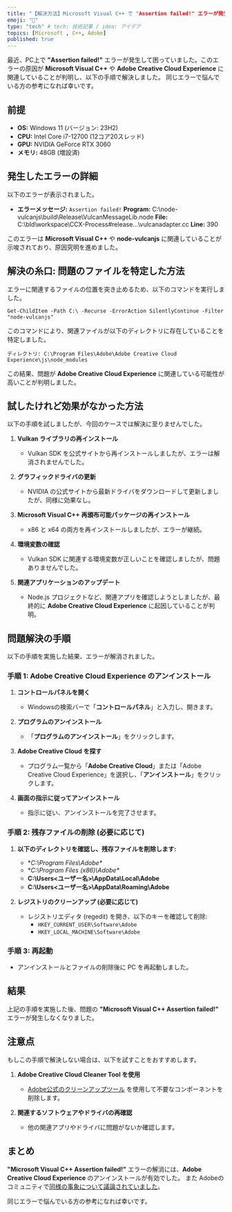 ```yaml
---
title: "【解決方法】Microsoft Visual C++ で "Assertion failed!" エラーが発生した場合"
emoji: "🍒"
type: "tech" # tech: 技術記事 / idea: アイデア
topics: [Microsoft , C++, Adobe]
published: true
---
```


最近、PC上で **"Assertion failed!"** エラーが発生して困っていました。このエラーの原因が **Microsoft Visual C++** や **Adobe Creative Cloud Experience** に関連していることが判明し、以下の手順で解決しました。
同じエラーで悩んでいる方の参考になれば幸いです。

## 前提

- **OS:** Windows 11 (バージョン: 23H2)
- **CPU:** Intel Core i7-12700 (12コア20スレッド)
- **GPU:** NVIDIA GeForce RTX 3060
- **メモリ:** 48GB (増設済)

## 発生したエラーの詳細

以下のエラーが表示されました。

- **エラーメッセージ:**
  `Assertion failed!`
  **Program:**
  C:\node-vulcanjs\build\Release\VulcanMessageLib.node
  **File:**
  C:\bld\workspace\CCX-Process#release...\vulcanadapter.cc
  **Line:** 390

このエラーは **Microsoft Visual C++** や **node-vulcanjs** に関連していることが示唆されており、原因究明を進めました。

## 解決の糸口: 問題のファイルを特定した方法

エラーに関連するファイルの位置を突き止めるため、以下のコマンドを実行しました。

```
Get-ChildItem -Path C:\ -Recurse -ErrorAction SilentlyContinue -Filter "node-vulcanjs"
```

このコマンドにより、関連ファイルが以下のディレクトリに存在していることを特定しました。

```
ディレクトリ: C:\Program Files\Adobe\Adobe Creative Cloud Experience\js\node_modules
```

この結果、問題が **Adobe Creative Cloud Experience** に関連している可能性が高いことが判明しました。

## 試したけれど効果がなかった方法

以下の手順を試しましたが、今回のケースでは解決に至りませんでした。

1. **Vulkan ライブラリの再インストール**
   - Vulkan SDK を公式サイトから再インストールしましたが、エラーは解消されませんでした。

2. **グラフィックドライバの更新**
   - NVIDIA の公式サイトから最新ドライバをダウンロードして更新しましたが、同様に効果なし。

3. **Microsoft Visual C++ 再頒布可能パッケージの再インストール**
   - x86 と x64 の両方を再インストールしましたが、エラーが継続。

4. **環境変数の確認**
   - Vulkan SDK に関連する環境変数が正しいことを確認しましたが、問題ありませんでした。

5. **関連アプリケーションのアップデート**
   - Node.js プロジェクトなど、関連アプリを確認しようとしましたが、最終的に **Adobe Creative Cloud Experience** に起因していることが判明。

## 問題解決の手順

以下の手順を実施した結果、エラーが解消されました。

### **手順 1: Adobe Creative Cloud Experience のアンインストール**

1. **コントロールパネルを開く**
   - Windowsの検索バーで「**コントロールパネル**」と入力し、開きます。

2. **プログラムのアンインストール**
   - 「**プログラムのアンインストール**」をクリックします。

3. **Adobe Creative Cloud を探す**
   - プログラム一覧から「**Adobe Creative Cloud**」または「Adobe Creative Cloud Experience」を選択し、「**アンインストール**」をクリックします。

4. **画面の指示に従ってアンインストール**
   - 指示に従い、アンインストールを完了させます。

### **手順 2: 残存ファイルの削除 (必要に応じて)**

1. **以下のディレクトリを確認し、残存ファイルを削除します:**
   - **C:\Program Files\Adobe\**
   - **C:\Program Files (x86)\Adobe\**
   - **C:\Users\<ユーザー名>\AppData\Local\Adobe**
   - **C:\Users\<ユーザー名>\AppData\Roaming\Adobe**

2. **レジストリのクリーンアップ (必要に応じて)**
   - レジストリエディタ (regedit) を開き、以下のキーを確認して削除:
     - `HKEY_CURRENT_USER\Software\Adobe`
     - `HKEY_LOCAL_MACHINE\Software\Adobe`

### **手順 3: 再起動**

- アンインストールとファイルの削除後に PC を再起動しました。

## 結果

上記の手順を実施した後、問題の **"Microsoft Visual C++ Assertion failed!"** エラーが発生しなくなりました。

## 注意点

もしこの手順で解決しない場合は、以下を試すことをおすすめします。

1. **Adobe Creative Cloud Cleaner Tool を使用**
   - [Adobe公式のクリーンアップツール](https://helpx.adobe.com/creative-cloud/kb/cc-cleaner-tool-installation-problems.html) を使用して不要なコンポーネントを削除します。

2. **関連するソフトウェアやドライバの再確認**
   - 他の関連アプリやドライバに問題がないか確認します。

## まとめ

**"Microsoft Visual C++ Assertion failed!"** エラーの解消には、**Adobe Creative Cloud Experience** のアンインストールが有効でした。
また Adobeのコミュニティで[同様の事象について議論されていました](https://community.adobe.com/t5/creative-cloud%E3%81%AE%E3%83%80%E3%82%A6%E3%83%B3%E3%83%AD%E3%83%BC%E3%83%89%E3%81%A8%E3%82%A4%E3%83%B3%E3%82%B9%E3%83%88%E3%83%BC%E3%83%AB-discussions/%E6%95%B0%E6%97%A5%E5%89%8D%E3%81%8B%E3%82%89%E5%87%BA%E3%81%A6%E3%81%8F%E3%82%8B%E6%A7%98%E3%81%AB%E3%81%AA%E3%82%8A%E3%81%BE%E3%81%97%E3%81%9F/td-p/11879193?profile.language=ja)。

同じエラーで悩んでいる方の参考になれば幸いです。
